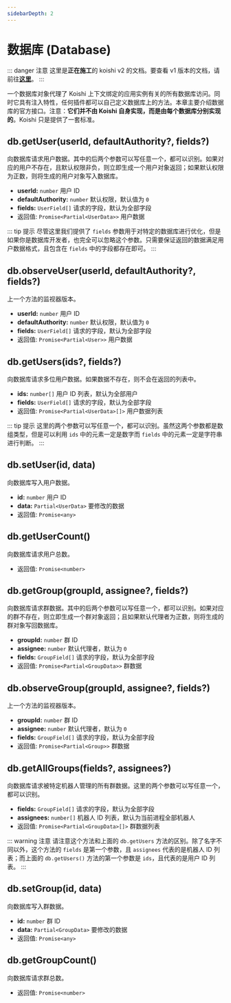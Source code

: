 ```yaml
---
sidebarDepth: 2
---
```


# 数据库 (Database)

::: danger 注意
这里是**正在施工**的 koishi v2 的文档。要查看 v1 版本的文档，请前往[**这里**](https://koishijs.github.io/v1/)。
:::

一个数据库对象代理了 Koishi 上下文绑定的应用实例有关的所有数据库访问。同时它具有注入特性，任何插件都可以自己定义数据库上的方法。本章主要介绍数据库的官方接口。注意：**它们并不由 Koishi 自身实现，而是由每个数据库分别实现的**。Koishi 只是提供了一套标准。

## db.getUser(userId, defaultAuthority?, fields?)

向数据库请求用户数据。其中的后两个参数可以写任意一个，都可以识别。如果对应的用户不存在，且默认权限非负，则立即生成一个用户对象返回；如果默认权限为正数，则将生成的用户对象写入数据库。

- **userId:** `number` 用户 ID
- **defaultAuthority:** `number` 默认权限，默认值为 `0`
- **fields:** `UserField[]` 请求的字段，默认为全部字段
- 返回值: `Promise<Partial<UserData>>` 用户数据

::: tip 提示
尽管这里我们提供了 `fields` 参数用于对特定的数据库进行优化，但是如果你是数据库开发者，也完全可以忽略这个参数。只需要保证返回的数据满足用户数据格式，且包含在 `fields` 中的字段都存在即可。
:::

## db.observeUser(userId, defaultAuthority?, fields?)

上一个方法的监视器版本。

- **userId:** `number` 用户 ID
- **defaultAuthority:** `number` 默认权限，默认值为 `0`
- **fields:** `UserField[]` 请求的字段，默认为全部字段
- 返回值: `Promise<Partial<User>>` 用户数据

## db.getUsers(ids?, fields?)

向数据库请求多位用户数据。如果数据不存在，则不会在返回的列表中。

- **ids:** `number[]` 用户 ID 列表，默认为全部用户
- **fields:** `UserField[]` 请求的字段，默认为全部字段
- 返回值: `Promise<Partial<UserData>[]>` 用户数据列表

::: tip 提示
这里的两个参数可以写任意一个，都可以识别。虽然这两个参数都是数组类型，但是可以利用 `ids` 中的元素一定是数字而 `fields` 中的元素一定是字符串进行判断。
:::

## db.setUser(id, data)

向数据库写入用户数据。

- **id:** `number` 用户 ID
- **data:** `Partial<UserData>` 要修改的数据
- 返回值: `Promise<any>`

## db.getUserCount()

向数据库请求用户总数。

- 返回值: `Promise<number>`


## db.getGroup(groupId, assignee?, fields?)

向数据库请求群数据。其中的后两个参数可以写任意一个，都可以识别。如果对应的群不存在，则立即生成一个群对象返回；且如果默认代理者为正数，则将生成的群对象写回数据库。

- **groupId:** `number` 群 ID
- **assignee:** `number` 默认代理者，默认为 `0`
- **fields:** `GroupField[]` 请求的字段，默认为全部字段
- 返回值: `Promise<Partial<GroupData>>` 群数据

## db.observeGroup(groupId, assignee?, fields?)

上一个方法的监视器版本。

- **groupId:** `number` 群 ID
- **assignee:** `number` 默认代理者，默认为 `0`
- **fields:** `GroupField[]` 请求的字段，默认为全部字段
- 返回值: `Promise<Partial<Group>>` 群数据

## db.getAllGroups(fields?, assignees?)

向数据库请求被特定机器人管理的所有群数据。这里的两个参数可以写任意一个，都可以识别。

- **fields:** `GroupField[]` 请求的字段，默认为全部字段
- **assignees:** `number[]` 机器人 ID 列表，默认为当前进程全部机器人
- 返回值: `Promise<Partial<GroupData>[]>` 群数据列表

::: warning 注意
请注意这个方法和上面的 `db.getUsers` 方法的区别。除了名字不同以外，这个方法的 `fields` 是第一个参数，且 `assignees` 代表的是机器人 ID 列表；而上面的 `db.getUsers()` 方法的第一个参数是 `ids`，且代表的是用户 ID 列表。
:::

## db.setGroup(id, data)

向数据库写入群数据。

- **id:** `number` 群 ID
- **data:** `Partial<GroupData>` 要修改的数据
- 返回值: `Promise<any>`

## db.getGroupCount()

向数据库请求群总数。

- 返回值: `Promise<number>`
